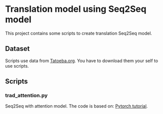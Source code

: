 # Translation model using Seq2Seq model
This project contains some scripts to create translation Seq2Seq model.

## Dataset
Scripts use data from [Tatoeba.org](https://tatoeba.org/). You have to download them your self to use scripts.

## Scripts
### trad_attention.py
Seq2Seq with attention model. The code is based on: [Pytorch tutorial](https://pytorch.org/tutorials/intermediate/seq2seq_translation_tutorial.html).
